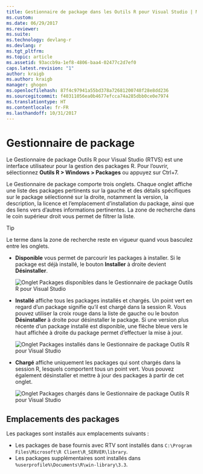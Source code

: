 ```yaml
---
title: Gestionnaire de package dans les Outils R pour Visual Studio | Microsoft Docs
ms.custom: 
ms.date: 06/29/2017
ms.reviewer: 
ms.suite: 
ms.technology: devlang-r
ms.devlang: r
ms.tgt_pltfrm: 
ms.topic: article
ms.assetid: 93accb9a-1ef8-4806-baa4-02477c2d7ef0
caps.latest.revision: "1"
author: kraigb
ms.author: kraigb
manager: ghogen
ms.openlocfilehash: 87f4c97941a55bd378a72681200748f28e8dd236
ms.sourcegitcommit: f40311056ea0b4677efcca74a285dbb0ce0e7974
ms.translationtype: HT
ms.contentlocale: fr-FR
ms.lasthandoff: 10/31/2017
---
```

# <a name="package-manager"></a>Gestionnaire de package

Le Gestionnaire de package Outils R pour Visual Studio (RTVS) est une interface utilisateur pour la gestion des packages R. Pour l’ouvrir, sélectionnez **Outils R > Windows > Packages** ou appuyez sur Ctrl+7.

Le Gestionnaire de package comporte trois onglets. Chaque onglet affiche une liste des packages pertinents sur la gauche et des détails spécifiques sur le package sélectionné sur la droite, notamment la version, la description, la licence et l’emplacement d’installation du package, ainsi que des liens vers d’autres informations pertinentes. La zone de recherche dans le coin supérieur droit vous permet de filtrer la liste.

> [!Tip]
> Le terme dans la zone de recherche reste en vigueur quand vous basculez entre les onglets.

- **Disponible** vous permet de parcourir les packages à installer. Si le package est déjà installé, le bouton **Installer** à droite devient **Désinstaller**.

    ![Onglet Packages disponibles dans le Gestionnaire de package Outils R pour Visual Studio](media/package-manager-available.png)

- **Installé** affiche tous les packages installés et chargés. Un point vert en regard d’un package signifie qu’il est chargé dans la session R. Vous pouvez utiliser la croix rouge dans la liste de gauche ou le bouton **Désinstaller** à droite pour désinstaller le package. Si une version plus récente d’un package installé est disponible, une flèche bleue vers le haut affichée à droite du package permet d’effectuer la mise à jour.

    ![Onglet Packages installés dans le Gestionnaire de package Outils R pour Visual Studio](media/package-manager-installed.png)

- **Chargé** affiche uniquement les packages qui sont chargés dans la session R, lesquels comportent tous un point vert. Vous pouvez également désinstaller et mettre à jour des packages à partir de cet onglet.

    ![Onglet Packages chargés dans le Gestionnaire de package Outils R pour Visual Studio](media/package-manager-loaded.png)

## <a name="package-locations"></a>Emplacements des packages

Les packages sont installés aux emplacements suivants :

- Les packages de base fournis avec RTV sont installés dans `C:\Program Files\Microsoft\R Client\R_SERVER\library`.
- Les packages supplémentaires sont installés dans `%userprofile%\Documents\R\win-library\3.3`.
